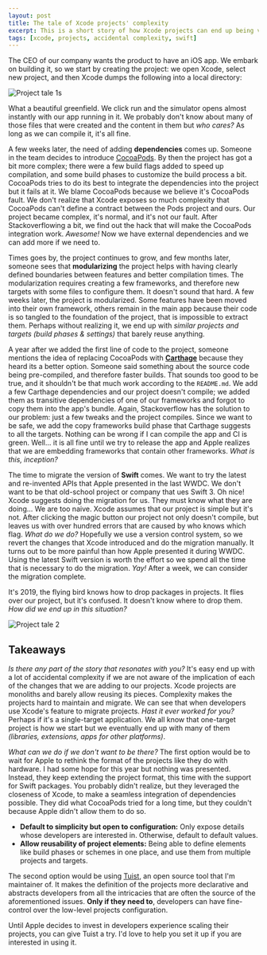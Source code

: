 ```yaml
---
layout: post
title: The tale of Xcode projects' complexity
excerpt: This is a short story of how Xcode projects can end up being very complex and hard to maintain.
tags: [xcode, projects, accidental complexity, swift]
---
```


The CEO of our company wants the product to have an iOS app. We embark on building it, so we start by creating the project: we open Xcode, select new project, and then Xcode dumps the following into a local directory:

![Project tale 1s](/images/posts/project-tale-1.jpg)


What a beautiful greenfield. We click run and the simulator opens almost instantly with our app running in it. We probably don't know about many of those files that were created and the content in them but *who cares?* As long as we can compile it, it's all fine.

A few weeks later, the need of adding **dependencies** comes up. Someone in the team decides to introduce [CocoaPods](https://cocoapods.org). By then the project has got a bit more complex; there were a few build flags added to speed up compilation, and some build phases to customize the build process a bit. CocoaPods tries to do its best to integrate the dependencies into the project but it fails at it. We blame CocoaPods because we believe it's CocoaPods fault. We don't realize that Xcode exposes so much complexity that CocoaPods can't define a contract between the Pods project and ours. Our project became complex, it's normal, and it's not our fault. After Stackoverflowing a bit, we find out the hack that will make the CocoaPods integration work. *Awesome!* Now we have external dependencies and we can add more if we need to.

Times goes by, the project continues to grow, and few months later, someone sees that **modularizing** the project helps with having clearly defined boundaries between features and better compilation times. The modularization requires creating a few frameworks, and therefore new targets with some files to configure them. It doesn't sound that hard. A few weeks later, the project is modularized. Some features have been moved into their own framework, others remain in the main app because their code is so tangled to the foundation of the project, that is impossible to extract them. Perhaps without realizing it, we end up with *similar projects and targets (build phases & settings)* that barely reuse anything.

A year after we added the first line of code to the project, someone mentions the idea of replacing CocoaPods with **[Carthage](https://github.com/carthage)** because they heard its a better option. Someone said something about the source code being pre-compiled, and therefore faster builds. That sounds too good to be true, and it shouldn't be that much work according to the `README.md`. We add a few Carthage dependencies and our project doesn't compile; we added them as transitive dependencies of one of our frameworks and forgot to copy them into the app's bundle. Again, Stackoverflow has the solution to our problem: just a few tweaks and the project compiles. Since we want to be safe, we add the copy frameworks build phase that Carthage suggests to all the targets. Nothing can be wrong if I can compile the app and CI is green. Well... it is all fine until we try to release the app and Apple realizes that we are embedding frameworks that contain other frameworks. *What is this, inception?*

The time to migrate the version of **Swift** comes. We want to try the latest and re-invented APIs that Apple presented in the last WWDC. We don't want to be that old-school project or company that ues Swift 3. Oh nice! Xcode suggests doing the migration for us. They must know what they are doing... We are too naive. Xcode assumes that our project is simple but it's not. After clicking the magic button our project not only doesn't compile, but leaves us with over hundred errors that are caused by who knows which flag. *What do we do?* Hopefully we use a version control system, so we revert the changes that Xcode introduced and do the migration manually. It turns out to be more painful than how Apple presented it during WWDC. Using the latest Swift version is worth the effort so we spend all the time that is necessary to do the migration. *Yay!* After a week, we can consider the migration complete. 

It's 2019, the flying bird knows how to drop packages in projects. It flies over our project, but it's confused. It doesn't know where to drop them. *How did we end up in this situation?*

![Project tale 2](/images/posts/project-tale-2.jpg)

## Takeaways
*Is there any part of the story that resonates with you?* It's easy end up with a lot of accidental complexity if we are not aware of the implication of each of the changes that we are adding to our projects. Xcode projects are monoliths and barely allow reusing its pieces. Complexity makes the projects hard to maintain and migrate. We can see that when developers use Xcode's feature to migrate projects. *Hast it ever worked for you?* Perhaps if it's a single-target application. We all know that one-target project is how we start but we eventually end up with many of them *(libraries, extensions, apps for other platforms)*.

*What can we do if we don't want to be there?* The first option would be to wait for Apple to rethink the format of the projects like they do with hardware. I had some hope for this year but nothing was presented. Instead, they keep extending the project format, this time with the support for Swift packages. You probably didn't realize, but they leveraged the closeness of Xcode, to make a seamless integration of dependencies possible. They did what CocoaPods tried for a long time, but they couldn't because Apple didn't allow them to do so.


- **Default to simplicity but open to configuration:** Only expose details whose developers are interested in. Otherwise, default to default values.
- **Allow reusability of project elements:** Being able to define elements like build phases or schemes in one place, and use them from multiple projects and targets.

The second option would be using [Tuist](https://tuist.io), an open source tool that I'm maintainer of. It makes the definition of the projects more declarative and abstracts developers from all the intricacies that are often the source of the aforementioned issues. **Only if they need to**, developers can have fine-control over the low-level projects configuration. 

Until Apple decides to invest in developers experience scaling their projects, you can give Tuist a try. I'd love to help you set it up if you are interested in using it.
